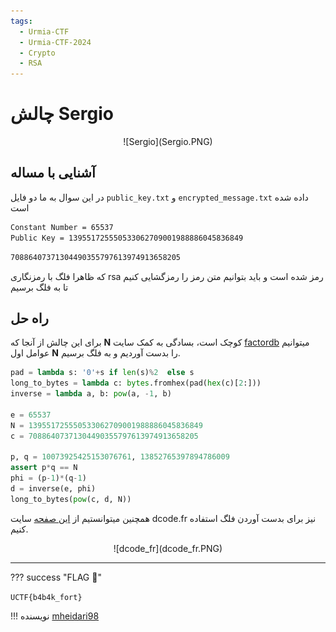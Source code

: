 ```yaml
---
tags:
  - Urmia-CTF
  - Urmia-CTF-2024
  - Crypto
  - RSA
---
```


# چالش  Sergio

<center>
 ![Sergio](Sergio.PNG)
</center>

## آشنایی با مساله

در این سوال به ما دو فایل
`public_key.txt`
و 
`encrypted_message.txt`
داده شده است

```txt title="public_key.txt" linenums="1"
Constant Number = 65537
Public Key = 139551725550533062709001988886045836849
```
```txt title="encrypted_message.txt" linenums="1"
70886407371304490355797613974913658205
```
که ظاهرا فلگ با رمزنگاری rsa رمز شده است و باید بتوانیم متن رمز را رمزگشایی کنیم تا به فلگ برسیم

## راه حل

برای این چالش از آنجا که **N** کوچک است، بسادگی به کمک سایت 
[factordb](https://factordb.com/index.php?query=139551725550533062709001988886045836849)
میتوانیم عوامل اول **N** را بدست آوردیم و به فلگ برسیم.


```py
pad = lambda s: '0'+s if len(s)%2  else s
long_to_bytes = lambda c: bytes.fromhex(pad(hex(c)[2:]))
inverse = lambda a, b: pow(a, -1, b)

e = 65537
N = 139551725550533062709001988886045836849
c = 70886407371304490355797613974913658205

p, q = 10073925425153076761, 13852765397894786009
assert p*q == N
phi = (p-1)*(q-1)
d = inverse(e, phi)
long_to_bytes(pow(c, d, N))
```

همچنین میتوانستیم از 
[این صفحه](https://www.dcode.fr/rsa-cipher)
سایت dcode.fr نیز برای بدست آوردن فلگ استفاده کنیم.

<center>
 ![dcode_fr](dcode_fr.PNG)
</center>


---
??? success "FLAG :triangular_flag_on_post:"
    <div dir="ltr">`UCTF{b4b4k_fort}`</div>


!!! نویسنده
    [mheidari98](https://github.com/mheidari98)

